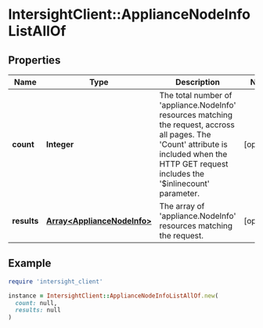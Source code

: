 # IntersightClient::ApplianceNodeInfoListAllOf

## Properties

| Name | Type | Description | Notes |
| ---- | ---- | ----------- | ----- |
| **count** | **Integer** | The total number of &#39;appliance.NodeInfo&#39; resources matching the request, accross all pages. The &#39;Count&#39; attribute is included when the HTTP GET request includes the &#39;$inlinecount&#39; parameter. | [optional] |
| **results** | [**Array&lt;ApplianceNodeInfo&gt;**](ApplianceNodeInfo.md) | The array of &#39;appliance.NodeInfo&#39; resources matching the request. | [optional] |

## Example

```ruby
require 'intersight_client'

instance = IntersightClient::ApplianceNodeInfoListAllOf.new(
  count: null,
  results: null
)
```

